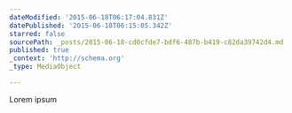 ```yaml
---
dateModified: '2015-06-18T06:17:04.831Z'
datePublished: '2015-06-18T06:15:05.342Z'
starred: false
sourcePath: _posts/2015-06-18-cd0cfde7-bdf6-487b-b419-c82da39742d4.md
published: true
_context: 'http://schema.org'
_type: MediaObject

---
```

Lorem ipsum